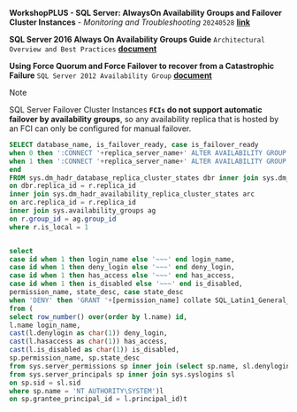 **WorkshopPLUS - SQL Server: AlwaysOn Availability Groups and Failover Cluster Instances** - *Monitoring and Troubleshooting* `20240528` [**link**](https://mslearningcampus.com/LabSeries/19855)


**SQL Server 2016 Always On Availability Groups Guide** `Architectural Overview and Best Practices` [**document**](https://microsoft.sharepoint.com/:w:/r/teams/CampusIPLibraries/Campus/Community%20Shared%20IP/2017/11/SQL%20Server%202016%20Always%20On%20Availability%20Groups%20Guide_V01.01.docx?d=w7427a596bebf4d8bace052d7944c3841&csf=1&web=1&e=1PDX7t)


**Using Force Quorum and Force Failover to recover from a Catastrophic Failure** `SQL Server 2012 Availability Group` [**document**](https://microsoft.sharepoint.com/:w:/r/teams/CampusIPLibraries/Campus/_layouts/15/Doc.aspx?sourcedoc=%7B7E599E1B-DEDF-4C25-88DE-0860DCA92080%7D&file=Force%20Quorum%20for%20a%20SQL%20Server%202012%20Availability%20Group_new.docx&action=default&mobileredirect=true&DefaultItemOpen=1)

> [!Note]
> SQL Server Failover Cluster Instances **`FCIs` do not support automatic failover by availability groups**, so any availability replica that is hosted by an FCI can only be configured for manual failover.

```sql
SELECT database_name, is_failover_ready, case is_failover_ready 
when 0 then ':CONNECT '+replica_server_name+' ALTER AVAILABILITY GROUP ['+ag.name+'] FORCE_FAILOVER_ALLOW_DATA_LOSS' 
when 1 then ':CONNECT '+replica_server_name+' ALTER AVAILABILITY GROUP ['+ag.name+'] FAILOVER'
end 
FROM sys.dm_hadr_database_replica_cluster_states dbr inner join sys.dm_hadr_availability_replica_states r
on dbr.replica_id = r.replica_id
inner join sys.dm_hadr_availability_replica_cluster_states arc
on arc.replica_id = r.replica_id
inner join sys.availability_groups ag
on r.group_id = ag.group_id
where r.is_local = 1
```

```sql

select 
case id when 1 then login_name else '~~~' end login_name,
case id when 1 then deny_login else '~~~' end deny_login,
case id when 1 then has_access else '~~~' end has_access,
case id when 1 then is_disabled else '~~~' end is_disabled,
permission_name, state_desc, case state_desc 
when 'DENY' then 'GRANT '+[permission_name] collate SQL_Latin1_General_CP1_CI_AS+' TO ['+login_name+']' end hot_fix
from (
select row_number() over(order by l.name) id,
l.name login_name,
cast(l.denylogin as char(1)) deny_login,
cast(l.hasaccess as char(1)) has_access,
cast(l.is_disabled as char(1)) is_disabled,
sp.permission_name, sp.state_desc
from sys.server_permissions sp inner join (select sp.name, sl.denylogin, sl.hasaccess, sp.principal_id, sp.is_disabled
from sys.server_principals sp inner join sys.syslogins sl
on sp.sid = sl.sid
where sp.name = 'NT AUTHORITY\SYSTEM')l
on sp.grantee_principal_id = l.principal_id)t
```
